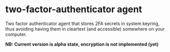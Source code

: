 # two-factor-authenticator agent

Two factor authenticator agent that stores 2FA secrets in system keyring, thus
avoiding having them in cleartext (and accessible) somewhere on your computer.

**NB: Current version is alpha state, encryption is not implemented (yet)**
